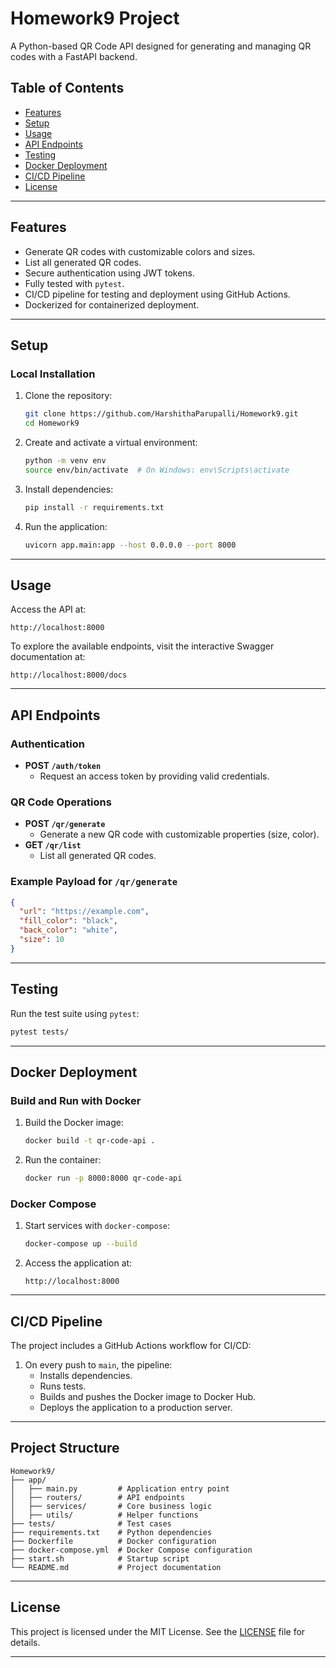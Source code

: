 
# **Homework9 Project**

A Python-based QR Code API designed for generating and managing QR codes with a FastAPI backend.

## **Table of Contents**
- [Features](#features)
- [Setup](#setup)
- [Usage](#usage)
- [API Endpoints](#api-endpoints)
- [Testing](#testing)
- [Docker Deployment](#docker-deployment)
- [CI/CD Pipeline](#ci/cd-pipeline)
- [License](#license)

---

## **Features**
- Generate QR codes with customizable colors and sizes.
- List all generated QR codes.
- Secure authentication using JWT tokens.
- Fully tested with `pytest`.
- CI/CD pipeline for testing and deployment using GitHub Actions.
- Dockerized for containerized deployment.

---

## **Setup**

### **Local Installation**
1. Clone the repository:
   ```bash
   git clone https://github.com/HarshithaParupalli/Homework9.git
   cd Homework9
   ```
2. Create and activate a virtual environment:
   ```bash
   python -m venv env
   source env/bin/activate  # On Windows: env\Scripts\activate
   ```
3. Install dependencies:
   ```bash
   pip install -r requirements.txt
   ```
4. Run the application:
   ```bash
   uvicorn app.main:app --host 0.0.0.0 --port 8000
   ```

---

## **Usage**
Access the API at:
```
http://localhost:8000
```

To explore the available endpoints, visit the interactive Swagger documentation at:
```
http://localhost:8000/docs
```

---

## **API Endpoints**

### **Authentication**
- **POST `/auth/token`**
  - Request an access token by providing valid credentials.

### **QR Code Operations**
- **POST `/qr/generate`**
  - Generate a new QR code with customizable properties (size, color).
- **GET `/qr/list`**
  - List all generated QR codes.

### **Example Payload for `/qr/generate`**
```json
{
  "url": "https://example.com",
  "fill_color": "black",
  "back_color": "white",
  "size": 10
}
```

---

## **Testing**
Run the test suite using `pytest`:
```bash
pytest tests/
```

---

## **Docker Deployment**

### **Build and Run with Docker**
1. Build the Docker image:
   ```bash
   docker build -t qr-code-api .
   ```
2. Run the container:
   ```bash
   docker run -p 8000:8000 qr-code-api
   ```

### **Docker Compose**
1. Start services with `docker-compose`:
   ```bash
   docker-compose up --build
   ```
2. Access the application at:
   ```
   http://localhost:8000
   ```

---

## **CI/CD Pipeline**
The project includes a GitHub Actions workflow for CI/CD:
1. On every push to `main`, the pipeline:
   - Installs dependencies.
   - Runs tests.
   - Builds and pushes the Docker image to Docker Hub.
   - Deploys the application to a production server.

---

## **Project Structure**
```
Homework9/
├── app/
│   ├── main.py         # Application entry point
│   ├── routers/        # API endpoints
│   ├── services/       # Core business logic
│   ├── utils/          # Helper functions
├── tests/              # Test cases
├── requirements.txt    # Python dependencies
├── Dockerfile          # Docker configuration
├── docker-compose.yml  # Docker Compose configuration
├── start.sh            # Startup script
└── README.md           # Project documentation
```

---

## **License**
This project is licensed under the MIT License. See the [LICENSE](LICENSE) file for details.

---
